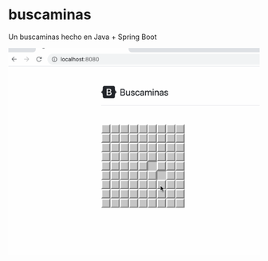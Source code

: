 # buscaminas

Un buscaminas hecho en Java + Spring Boot

![captura](https://github.com/johnblanco/buscaminas/blob/main/captura.gif)
